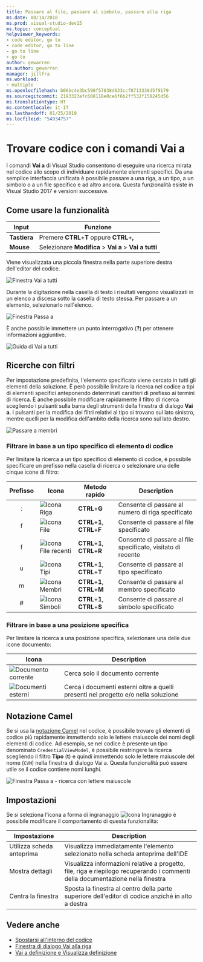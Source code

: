 ```yaml
---
title: Passare al file, passare al simbolo, passare alla riga
ms.date: 08/14/2018
ms.prod: visual-studio-dev15
ms.topic: conceptual
helpviewer_keywords:
- code editor, go to
- code editor, go to line
- go to line
- go to
author: gewarren
ms.author: gewarren
manager: jillfra
ms.workload:
- multiple
ms.openlocfilehash: b06bc4e3bc598f57838d633ccf0713338d5f9179
ms.sourcegitcommit: 2193323efc608118e0ce6f6b2ff532f158245d56
ms.translationtype: HT
ms.contentlocale: it-IT
ms.lasthandoff: 01/25/2019
ms.locfileid: "54934757"
---
```

# <a name="find-code-using-go-to-commands"></a>Trovare codice con i comandi Vai a

I comandi **Vai a** di Visual Studio consentono di eseguire una ricerca mirata nel codice allo scopo di individuare rapidamente elementi specifici. Da una semplice interfaccia unificata è possibile passare a una riga, a un tipo, a un simbolo o a un file specifico e ad altro ancora. Questa funzionalità esiste in Visual Studio 2017 e versioni successive.

## <a name="how-to-use-it"></a>Come usare la funzionalità

Input | Funzione
------------ | ---
**Tastiera** | Premere **CTRL**+**T** oppure **CTRL**+**,**
**Mouse** | Selezionare **Modifica** > **Vai a** > **Vai a tutti**

Viene visualizzata una piccola finestra nella parte superiore destra dell'editor del codice.

![Finestra Vai a tutti](media/go-to-all.png)

Durante la digitazione nella casella di testo i risultati vengono visualizzati in un elenco a discesa sotto la casella di testo stessa. Per passare a un elemento, selezionarlo nell'elenco.

![Finestra Passa a](../ide/media/vside_navigatetowindow.png)

È anche possibile immettere un punto interrogativo (**?**) per ottenere informazioni aggiuntive.

![Guida di Vai a tutti](media/go-to-all-help.png)

## <a name="filtered-searches"></a>Ricerche con filtri

Per impostazione predefinita, l'elemento specificato viene cercato in tutti gli elementi della soluzione. È però possibile limitare la ricerca nel codice a tipi di elementi specifici anteponendo determinati caratteri di prefisso ai termini di ricerca. È anche possibile modificare rapidamente il filtro di ricerca scegliendo i pulsanti sulla barra degli strumenti della finestra di dialogo **Vai a**. I pulsanti per la modifica dei filtri relativi al tipo si trovano sul lato sinistro, mentre quelli per la modifica dell'ambito della ricerca sono sul lato destro.

![Passare a membri](../ide/media/vside_navigation_toolbar.png)

### <a name="filter-to-a-specific-type-of-code-element"></a>Filtrare in base a un tipo specifico di elemento di codice

Per limitare la ricerca a un tipo specifico di elemento di codice, è possibile specificare un prefisso nella casella di ricerca o selezionare una delle cinque icone di filtro:

Prefisso | Icona | Metodo rapido | Description
:-: | - | - | -
:| ![Icona Riga](media/gotoall-line-icon.png) | **CTRL**+**G** | Consente di passare al numero di riga specificato
f| ![Icona File](media/gotoall-files-icon.png) | **CTRL**+**1**, **CTRL**+**F** | Consente di passare al file specificato
f| ![Icona File recenti](media/gotoall-recent-files-icon.png) | **CTRL**+**1**, **CTRL**+**R** | Consente di passare al file specificato, visitato di recente
u| ![Icona Tipi](media/gotoall-types-icon.png) | **CTRL**+**1**, **CTRL**+**T** | Consente di passare al tipo specificato
m| ![Icona Membri](media/gotoall-members-icon.png) | **CTRL**+**1**, **CTRL**+**M** | Consente di passare al membro specificato
\#| ![Icona Simboli](media/gotoall-symbols-icon.png) | **CTRL**+**1**, **CTRL**+**S** | Consente di passare al simbolo specificato

### <a name="filter-to-a-specific-location"></a>Filtrare in base a una posizione specifica

Per limitare la ricerca a una posizione specifica, selezionare una delle due icone documento:

Icona | Description
---- | ---
![Documento corrente](media/gotoall_currentdocument.png) | Cerca solo il documento corrente
![Documenti esterni](media/gotoall_external.png) | Cerca i documenti esterni oltre a quelli presenti nel progetto e/o nella soluzione

## <a name="camel-casing"></a>Notazione Camel

Se si usa la [notazione Camel](https://en.wikipedia.org/wiki/Camel_case) nel codice, è possibile trovare gli elementi di codice più rapidamente immettendo solo le lettere maiuscole dei nomi degli elementi di codice. Ad esempio, se nel codice è presente un tipo denominato `CredentialViewModel`, è possibile restringere la ricerca scegliendo il filtro **Tipo** (**t**) e quindi immettendo solo le lettere maiuscole del nome (`CVM`) nella finestra di dialogo Vai a. Questa funzionalità può essere utile se il codice contiene nomi lunghi.

![Finestra Passa a - ricerca con lettere maiuscole](../ide/media/vside_capitalsearch.png)

## <a name="settings"></a>Impostazioni

Se si seleziona l'icona a forma di ingranaggio ![Icona Ingranaggio](media/gotoall_gear.png) è possibile modificare il comportamento di questa funzionalità:

Impostazione | Description
------- | ---
Utilizza scheda anteprima | Visualizza immediatamente l'elemento selezionato nella scheda anteprima dell'IDE
Mostra dettagli | Visualizza informazioni relative a progetto, file, riga e riepilogo recuperando i commenti della documentazione nella finestra
Centra la finestra | Sposta la finestra al centro della parte superiore dell'editor di codice anziché in alto a destra

## <a name="see-also"></a>Vedere anche

- [Spostarsi all'interno del codice](../ide/navigating-code.md)
- [Finestra di dialogo Vai alla riga](../ide/reference/go-to-line.md)
- [Vai a definizione e Visualizza definizione](../ide/go-to-and-peek-definition.md)